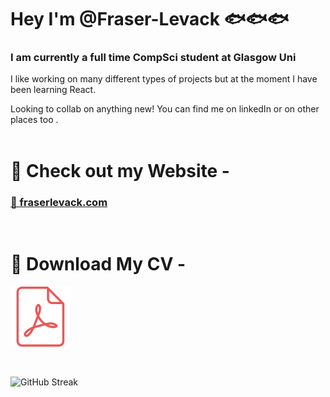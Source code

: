 # Hey I'm @Fraser-Levack 🐟🐟🐟

### I am currently a full time CompSci student at Glasgow Uni

I like working on many different types of projects but at the moment I have been learning React. 

Looking to collab on anything new! You can find me on linkedIn or on other places too .
</br></br>

# 🌊 Check out my Website -

### [🔗 fraserlevack.com](https://fraserlevack.com/)

</br>

# 🦈 Download My CV -

[![Download PDF](./pdf.svg)](./Fraser_W_Levack_CV_2025.pdf)

<br>

![GitHub Streak](https://github-readme-streak-stats.herokuapp.com/?user=Fraser-Levack&theme=dark)

<!---
Fraser-Levack/Fraser-Levack is a ✨ special ✨ repository because its `README.md` (this file) appears on your GitHub profile.
You can click the Preview link to take a look at your changes.
--->
